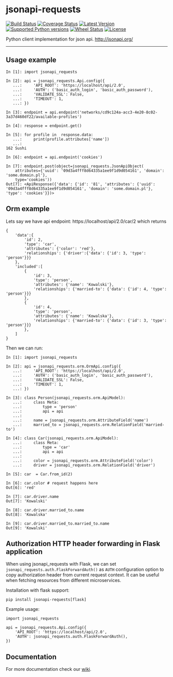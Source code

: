 # jsonapi-requests

[![Build Status](https://travis-ci.org/socialwifi/jsonapi-requests.svg?branch=master)](https://travis-ci.org/socialwifi/jsonapi-requests)
[![Coverage Status](https://coveralls.io/repos/github/socialwifi/jsonapi-requests/badge.svg)](https://coveralls.io/github/socialwifi/jsonapi-requests)
[![Latest Version](https://img.shields.io/pypi/v/jsonapi-requests.svg)](https://pypi.python.org/pypi/jsonapi-requests/)
[![Supported Python versions](https://img.shields.io/pypi/pyversions/jsonapi-requests.svg)](https://pypi.python.org/pypi/jsonapi-requests/)
[![Wheel Status](https://img.shields.io/pypi/wheel/jsonapi-requests.svg)](https://pypi.python.org/pypi/jsonapi-requests/)
[![License](https://img.shields.io/pypi/l/jsonapi-requests.svg)](https://github.com/socialwifi/jsonapi-requests/blob/master/LICENSE)

Python client implementation for json api. http://jsonapi.org/

----
## Usage example

    In [1]: import jsonapi_requests

    In [2]: api = jsonapi_requests.Api.config({
       ...:     'API_ROOT': 'https://localhost/api/2.0',
       ...:     'AUTH': ('basic_auth_login', 'basic_auth_password'),
       ...:     'VALIDATE_SSL': False,
       ...:     'TIMEOUT': 1,
       ...: })

    In [3]: endpoint = api.endpoint('networks/cd9c124a-acc3-4e20-8c02-3a37d460df22/available-profiles')

    In [4]: response = endpoint.get()

    In [5]: for profile in  response.data:
       ...:     print(profile.attributes['name'])
       ...:
    162 Sushi

    In [6]: endpoint = api.endpoint('cookies')

    In [7]: endpoint.post(object=jsonapi_requests.JsonApiObject(
        attributes={'uuid': '09d3a4fff8d64335a1ee9f1d9d054161', 'domain': 'some.domain.pl'},
        type='cookies'))
    Out[7]: <ApiResponse({'data': {'id': '81', 'attributes': {'uuid': '09d3a4fff8d64335a1ee9f1d9d054161', 'domain': 'some.domain.pl'}, 'type': 'cookies'}})>

## Orm example

Lets say we have api endpoint: https://localhost/api/2.0/car/2
which returns

    {
        'data':{
            'id': 2,
            'type': 'car',
            'attributes': {'color': 'red'},
            'relationships': {'driver':{'data': {'id': 3, 'type': 'person'}}}
        },
        'included':[
            {
                'id': 3,
                'type': 'person',
                'attributes': {'name': 'Kowalski'},
                'relationships': {'married-to': {'data': {'id': 4, 'type': 'person'}}}
            },
            {
                'id': 4,
                'type': 'person',
                'attributes': {'name': 'Kowalska'},
                'relationships': {'married-to': {'data': {'id': 3, 'type': 'person'}}}
            },
        ]
    }

Then we can run:

    In [1]: import jsonapi_requests

    In [2]: api = jsonapi_requests.orm.OrmApi.config({
       ...:     'API_ROOT': 'https://localhost/api/2.0',
       ...:     'AUTH': ('basic_auth_login', 'basic_auth_password'),
       ...:     'VALIDATE_SSL': False,
       ...:     'TIMEOUT': 1,
       ...: })

    In [3]: class Person(jsonapi_requests.orm.ApiModel):
       ...:     class Meta:
       ...:         type = 'person'
       ...:         api = api
       ...:
       ...:     name = jsonapi_requests.orm.AttributeField('name')
       ...:     married_to = jsonapi_requests.orm.RelationField('married-to')

    In [4]: class Car(jsonapi_requests.orm.ApiModel):
       ...:     class Meta:
       ...:         type = 'car'
       ...:         api = api
       ...:
       ...:     color = jsonapi_requests.orm.AttributeField('color')
       ...:     driver = jsonapi_requests.orm.RelationField('driver')

    In [5]: car  = Car.from_id(2)

    In [6]: car.color # request happens here
    Out[6]: 'red'

    In [7]: car.driver.name
    Out[7]: 'Kowalski'

    In [8]: car.driver.married_to.name
    Out[8]: 'Kowalska'

    In [9]: car.driver.married_to.married_to.name
    Out[9]: 'Kowalski'

## Authorization HTTP header forwarding in Flask application

When using jsonapi\_requests with Flask, we can set `jsonapi_requests.auth.FlaskForwardAuth()` as `AUTH` configuration option to copy authorization header from current request context.
It can be useful when fetching resources from different microservices.

Installation with flask support:

    pip install jsonapi-requests[flask]

Example usage:

    import jsonapi_requests

    api = jsonapi_requests.Api.config({
        'API_ROOT': 'https://localhost/api/2.0',
        'AUTH': jsonapi_requests.auth.FlaskForwardAuth(),
    })

## Documentation
For more documentation check our [wiki](https://github.com/socialwifi/jsonapi-requests/wiki).
